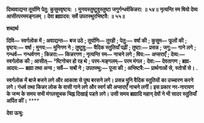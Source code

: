 **दिव्यवाद्यन्त तूर्याणि पेतु: कुसुमवृष्टय: ।** **मुनयस्तुष्टुवुस्तुष्टा जगुर्गन्धर्वकिन्नरा: ॥ ५४॥** **नृत्यन्ति स्म षियो देव्य आसीत्परममङ्गलम् ।** **देवा ब्रह्मादय: सर्वे उपतस्थुरभिष्टवै: ॥ ५५॥** 

**शब्दार्थ** 

**दिवि—** **स्वर्गलोक में** **; अवाद्यन्त—** **बज उठे** **; तूर्याणि—** **तुरही** **; पेतु:—** **वर्षा की** **; कुसुम—** **फूलों की** **; वृष्टय:—** **वर्षा** **; मुनय:—** **मुनिगण ने** **; तुष्टुवु:—** **वैदिक स्तुतियाँ पढ़ीं** **; तुष्टा:—** **प्रसन्न** **; जगु:—** **गाने लगे** **; गन्धर्व—** **गन्धर्वगण** **; किन्नरा:—** **किन्नरगण** **; नृत्यन्ति** **स्म—** **नाचने लगे** **; षिय:—** **अप्सराएँ** **; देव्य:—** **स्वर्गलोक की** **; आसीत्—** **²ष्टिगोचर हो रह थे** **; परम-मङ्गलम्—** **परम मंगल** **;** **देवा:—** **देवतागण** **; ब्रह्म-आदय:—** **ब्रह्मा तथा अन्य** **; सर्वे—** **सबों ने** **; उपतस्थु:—** **पूजा की** **; अभिष्टवै:—** **प्रार्थनाओं से, स्तोत्रों से।** **.** 

**स्वर्गलोक में बाजे बजने लगे और आकाश से पुष्प बरसने लगे। प्रसन्न मुनि वैदिक स्तुतियों** **का उच्चारण करने लगे। गंधर्व तथा किन्नर लोक के वासी गाने लगे और स्वर्ग की अप्सराएँ** **नाचने लगीं। इस प्रकार नर-नारायण के जन्म के समय सभी मंगलसूचक चिह्न दिखाई पडऩे** **लगे। उसी समय ब्रह्मादि महान् देवों ने भी सादर स्तुतियाँ अर्पित कीं।** **** 

**देवा ऊचु:** 